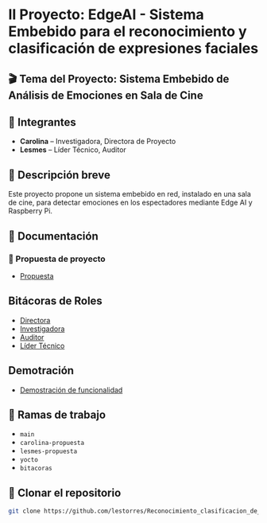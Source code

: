 # II Proyecto: EdgeAI - Sistema Embebido para el reconocimiento y clasificación de expresiones faciales


## 🎬 Tema del Proyecto: Sistema Embebido de Análisis de Emociones en Sala de Cine

## 👥 Integrantes
- **Carolina** – Investigadora, Directora de Proyecto
- **Lesmes** – Líder Técnico, Auditor

## 🧠 Descripción breve
Este proyecto propone un sistema embebido en red, instalado en una sala de cine, para detectar emociones en los espectadores mediante Edge AI y Raspberry Pi.

## 📄 Documentación 

### 📄 Propuesta de proyecto
- [Propuesta](docs/Informe_Final.md)

## Bitácoras de Roles
- [Directora](bitacoras/directora.md)
- [Investigadora](bitacoras/investigadora.md)
- [Auditor](bitacoras/auditor.md)
- [Líder Técnico](bitacoras/lider_tecnico.md)

## Demotración
- [Demostración de funcionalidad](docs/demo.md)


## 🌱 Ramas de trabajo
- `main`
- `carolina-propuesta`
- `lesmes-propuesta`
- `yocto`
- `bitacoras`

## 🚀 Clonar el repositorio

```bash
git clone https://github.com/lestorres/Reconocimiento_clasificacion_de_expresiones.git
```

